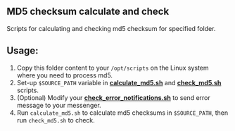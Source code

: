 MD5 checksum calculate and check
--------------------------------

Scripts for calculating and checking md5 checksum for specified folder.

Usage:
-----

1. Copy this folder content to your `/opt/scripts` on the Linux system where you need to process md5.
2. Set-up `$SOURCE_PATH` variable in [**calculate_md5.sh**](calculate_md5.sh) and
[**check_md5.sh**](check_md5.sh) scripts.
3. (Optional) Modify your [**check_error_notifications.sh**](check_error_notifications.sh) to send error message to your
messenger.
4. Run `calculate_md5.sh` to calculate md5 checksums in `$SOURCE_PATH`, then run `check_md5.sh` to check.